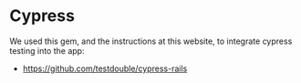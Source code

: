 # Cypress

We used this gem, and the instructions at this website, to integrate
cypress testing into the app:

* <https://github.com/testdouble/cypress-rails>

